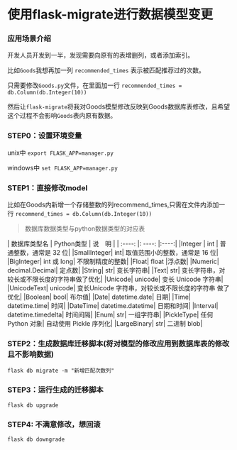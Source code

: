 # 使用flask-migrate进行数据模型变更

### 应用场景介绍
开发人员开发到一半，发现需要向原有的表增删列，或者添加索引。

比如`Goods`我想再加一列 `recommended_times` 表示被匹配推荐过的次数。

只需要修改`Goods.py`文件，在里面加一行 `recommended_times = db.Column(db.Integer(10))`

然后让`flask-migrate`将我对Goods模型修改反映到Goods数据库表修改，且希望这个过程不会影响`Goods`表内原有数据。


### STEP0：设置环境变量
unix中 `export FLASK_APP=manager.py`

windows中 `set FLASK_APP=manager.py`

### STEP1：直接修改model
比如在Goods内新增一个存储整数的列recommend_times,只需在文件内添加一行 `recommend_times = db.Column(db.Integer(10))`

>数据库数据类型与python数据类型的对应表

|  数据库类型名   | Python类型  | 说　明 |
|  :----:  |: ----:  |:----:|
|Integer | int  | 普通整数，通常是 32 位|
|SmallInteger| int| 取值范围小的整数，通常是 16 位|
|BigInteger| int 或 long| 不限制精度的整数|
|Float| float |浮点数|
|Numeric| decimal.Decimal| 定点数|
|String| str| 变长字符串|
|Text| str| 变长字符串，对较长或不限长度的字符串做了优化|
|Unicode| unicode| 变长 Unicode 字符串|
|UnicodeText| unicode| 变长Unicode 字符串，对较长或不限长度的字符串 做了优化|
|Boolean| bool| 布尔值|
|Date| datetime.date| 日期|
|Time| datetime.time| 时间|
|DateTime| datetime.datetime| 日期和时间|
|Interval| datetime.timedelta| 时间间隔|
|Enum| str| 一组字符串|
|PickleType| 任何 Python 对象| 自动使用 Pickle 序列化|
|LargeBinary| str| 二进制 blob|

### STEP2：生成数据库迁移脚本(将对模型的修改应用到数据库表的修改且不影响数据)
`flask db migrate -m "新增匹配次数列"`

### STEP3：运行生成的迁移脚本
`flask db upgrade`

### STEP4: 不满意修改，想回滚
`flask db downgrade`